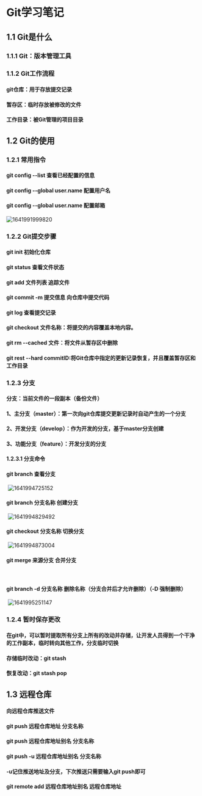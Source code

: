 # Git学习笔记

## 1.1 Git是什么

### 1.1.1 Git：版本管理工具

### 1.1.2 Git工作流程

#### 	git仓库：用于存放提交记录

#### 	暂存区：临时存放被修改的文件

#### 	工作目录：被Git管理的项目目录

## 1.2 Git的使用

### 1.2.1 常用指令

#### 	git config --list 查看已经配置的信息

#### 	git config --global user.name 配置用户名

#### 	git config --global user.name 配置邮箱

![1641991999820](C:\Users\wangjunjie\AppData\Roaming\Typora\typora-user-images\1641991999820.png)

### 1.2.2 Git提交步骤

#### 	git init 初始化仓库

#### 	git status 查看文件状态

#### 	git add 文件列表 追踪文件

#### 	git commit -m 提交信息 向仓库中提交代码

#### 	git log 查看提交记录

#### git checkout 文件名称：将提交的内容覆盖本地内容。

#### git rm --cached 文件：将文件从暂存区中删除

#### git rest --hard commitID:将Git仓库中指定的更新记录恢复，并且覆盖暂存区和工作目录

### 1.2.3 分支

#### 	分支：当前文件的一段副本（备份文件）

#### 	1、主分支（master）：第一次向git仓库提交更新记录时自动产生的一个分支

#### 	2、开发分支（develop）：作为开发的分支，基于master分支创建

#### 	3、功能分支（feature）：开发分支的分支

#### 	1.2.3.1 分支命令

#### 		git branch 查看分支

​			![1641994725152](C:\Users\wangjunjie\AppData\Roaming\Typora\typora-user-images\1641994725152.png)

#### 		git branch 分支名称 创建分支

​			![1641994829492](C:\Users\wangjunjie\AppData\Roaming\Typora\typora-user-images\1641994829492.png)

#### 		git checkout 分支名称 切换分支

​			![1641994873004](C:\Users\wangjunjie\AppData\Roaming\Typora\typora-user-images\1641994873004.png)

#### 		git merge 来源分支 合并分支

​			

#### 		git branch -d 分支名称 删除名称（分支合并后才允许删除）（-D 强制删除）	

​			![1641995251147](C:\Users\wangjunjie\AppData\Roaming\Typora\typora-user-images\1641995251147.png)

### 1.2.4 暂时保存更改

#### 	在git中，可以暂时提取所有分支上所有的改动并存储，让开发人员得到一个干净的工作副本，临时转向其他工作，分支临时切换

#### 	存储临时改动：git stash

#### 	恢复改动：git stash pop	

## 1.3 远程仓库

#### 向远程仓库推送文件

#### git push 远程仓库地址 分支名称

#### git push 远程仓库地址别名 分支名称

#### git push -u 远程仓库地址别名 分支名称

#### 	-u记住推送地址及分支，下次推送只需要输入git push即可

#### git remote add 远程仓库地址别名 远程仓库地址